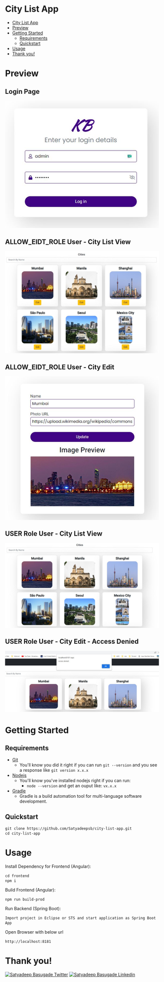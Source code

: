 # City List App

- [City List App](#city-list-app)
- [Preview](#preview)
- [Getting Started](#getting-started)
  - [Requirements](#requirements)
  - [Quickstart](#quickstart)
- [Usage](#usage)
- [Thank you!](#thank-you)

# Preview
## Login Page
![login](https://github.com/Satyadeepsb/city-list-app/blob/main/preview/login.JPG)

## ALLOW_EIDT_ROLE User - City List View
![login](https://github.com/Satyadeepsb/city-list-app/blob/main/preview/admin-city-view.JPG)

## ALLOW_EIDT_ROLE User - City Edit
![login](https://github.com/Satyadeepsb/city-list-app/blob/main/preview/admin-city-edit.JPG)

## USER Role User - City List View
![login](https://github.com/Satyadeepsb/city-list-app/blob/main/preview/user-city-view.JPG)

## USER Role User - City Edit - Access Denied
![login](https://github.com/Satyadeepsb/city-list-app/blob/main/preview/user-edit-access-denied.JPG)

# Getting Started

## Requirements

- [Git](https://git-scm.com/book/en/v2/Getting-Started-Installing-Git)
  - You'll know you did it right if you can run `git --version` and you see a response like `git version x.x.x`
- [Nodejs](https://nodejs.org/en/)
  - You'll know you've installed nodejs right if you can run:
    - `node --version` and get an ouput like: `vx.x.x`
- [Gradle](https://gradle.org/install/)
  - Gradle is a build automation tool for multi-language software development.

## Quickstart

```
git clone https://github.com/Satyadeepsb/city-list-app.git
cd city-list-app
```

# Usage

Install Dependency for Frontend (Angular):

```
cd frontend
npm i
```

Build Frontend (Angular):

```
npm run build-prod
```

Run Backend (Spring Boot):

```
Import project in Eclipse or STS and start application as Spring Boot App
```

Open Browser with below url

```
http://localhost:8181
```

# Thank you!

[![Satyadeep Basugade Twitter](https://img.shields.io/badge/Twitter-1DA1F2?style=for-the-badge&logo=twitter&logoColor=white)](https://twitter.com/SatyadeepB)
[![Satyadeep Basugade Linkedin](https://img.shields.io/badge/LinkedIn-0077B5?style=for-the-badge&logo=linkedin&logoColor=white)](https://www.linkedin.com/in/satyadeepbasugade92/)
